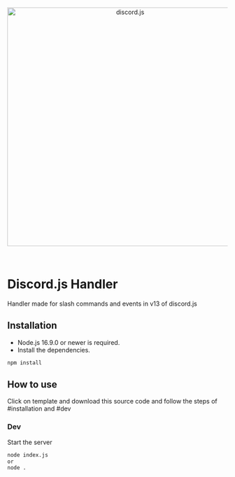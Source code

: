 <div align="center">
  <br />
  <p>
    <a href="https://github.com/CeCeloz/discord-handler"><img src="https://i.imgur.com/V6ACYxb.png" width="546" alt="discord.js" /></a>
  </p>
  <br />
</div>

# Discord.js Handler

Handler made for slash commands and events in v13 of discord.js


## Installation

 - Node.js 16.9.0 or newer is required.
 - Install the dependencies.

```sh
npm install
```


## How to use

Click on template and download this source code and follow the steps of #installation and #dev

### Dev
 
Start the server
```sh
node index.js
or
node .
```
